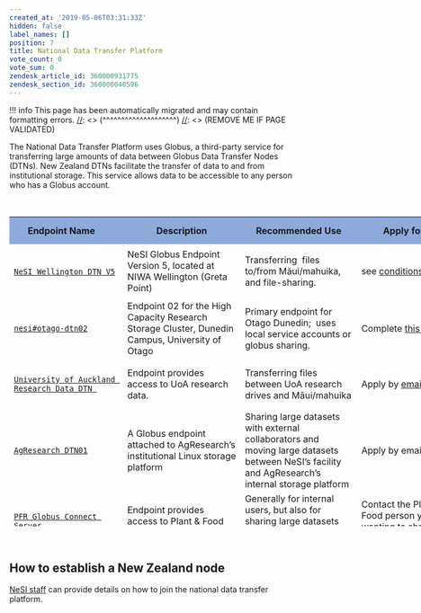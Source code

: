 ```yaml
---
created_at: '2019-05-06T03:31:33Z'
hidden: false
label_names: []
position: 7
title: National Data Transfer Platform
vote_count: 0
vote_sum: 0
zendesk_article_id: 360000931775
zendesk_section_id: 360000040596
---
```




[//]: <> (REMOVE ME IF PAGE VALIDATED)
[//]: <> (vvvvvvvvvvvvvvvvvvvv)
!!! info
    This page has been automatically migrated and may contain formatting errors.
[//]: <> (^^^^^^^^^^^^^^^^^^^^)
[//]: <> (REMOVE ME IF PAGE VALIDATED)

The National Data Transfer Platform uses Globus, a third-party service
for transferring large amounts of data between Globus Data Transfer
Nodes (DTNs). New Zealand DTNs facilitate the transfer of data to and
from institutional storage. This service allows data to be accessible to
any person who has a Globus account.

<table id="globus_data_transfer_nodes"
style="height: 583px; width: 1121px;" data-cellspacing="0"
data-cellpadding="7">
<caption> </caption>
<colgroup>
<col style="width: 20%" />
<col style="width: 20%" />
<col style="width: 20%" />
<col style="width: 20%" />
<col style="width: 20%" />
</colgroup>
<tbody>
<tr class="header" style="height: 49px;" data-valign="top">
<th
style="background: none 0% 0% repeat scroll #8eaadb; height: 49px; width: 212.414px"
data-bgcolor="#8eaadb">Endpoint Name    </th>
<th
style="background: none 0% 0% repeat scroll #8eaadb; height: 49px; width: 235.453px"
data-bgcolor="#8eaadb">Description</th>
<th
style="background: none 0% 0% repeat scroll #8eaadb; height: 49px; width: 185.367px"
data-bgcolor="#8eaadb">Recommended Use</th>
<th
style="background: none 0% 0% repeat scroll #8eaadb; height: 49px; width: 150.305px"
data-bgcolor="#8eaadb">Apply for Use</th>
<th
style="background: none 0% 0% repeat scroll #8eaadb; height: 49px; width: 258.609px"
data-bgcolor="#8eaadb">Contact </th>
</tr>
&#10;<tr class="odd" style="height: 66px;">
<td style="width: 216.398px; height: 66px"><span><a
href="https://app.globus.org/file-manager?origin_id=3064bb28-e940-11e8-8caa-0a1d4c5c824a"><code
class="sl">NeSI Wellington DTN V5</code></a> </span></td>
<td style="width: 239.438px; height: 66px">NeSI Globus Endpoint Version
5, located at NIWA Wellington (Greta Point)</td>
<td style="width: 189.352px; height: 66px"><p>Transferring  files
to/from Māui/mahuika, and file-sharing.</p></td>
<td style="width: 154.289px; height: 66px">see <a
href="https://support.nesi.org.nz/hc/en-gb/articles/360000576776-Data-Transfer-using-Globus">conditions</a> </td>
<td style="width: 262.594px; height: 66px"><a
href="mailto:support@nesi.org.nz">support@nesi.org.nz</a></td>
</tr>
<tr class="even" style="height: 91px;">
<td style="width: 216.398px; height: 91px"><a
href="https://app.globus.org/file-manager?origin_id=6a878dec-5ab5-11e6-8254-22000b97daec"><code
class="sl">nesi#otago-dtn02</code></a></td>
<td style="height: 91px; width: 239.438px">Endpoint 02 for the High
Capacity Research Storage Cluster, Dunedin Campus, University of
Otago</td>
<td style="height: 91px; width: 189.352px" data-valign="top">Primary
endpoint for Otago Dunedin;  uses local service accounts or globus
sharing.</td>
<td style="height: 91px; width: 154.289px" data-valign="top">Complete <a
href="https://www.otago.ac.nz/its/forms/otago604826.html">this
form </a></td>
<td style="height: 91px; width: 262.594px" data-valign="top"><a
href="mailto:its.sst.systems.nesi@otago.ac.nz">its.sst.systems.nesi@otago.ac.nz</a></td>
</tr>
<tr class="odd" style="height: 91px;">
<td style="width: 216.398px; height: 91px"><a
href="https://app.globus.org/file-manager?origin_id=e7f6aaae-fe52-11e8-9345-0e3d676669f4"><span><code
class="sl">University of Auckland Research Data DTN</code></span><code
class="sl"> </code></a></td>
<td style="height: 91px; width: 239.438px">Endpoint provides access to
UoA research data. </td>
<td style="height: 91px; width: 189.352px"
data-valign="top">Transferring files between UoA research drives and
Māui/mahuika</td>
<td style="height: 91px; width: 154.289px" data-valign="top"><p>Apply by
<a href="mailto:researchdata@auckland.ac.nz">email</a></p></td>
<td style="height: 91px; width: 262.594px" data-valign="top"><a
href="mailto:researchdata@auckland.ac.nz">researchdata@auckland.ac.nz</a></td>
</tr>
<tr class="even" style="height: 91px;">
<td style="width: 216.398px; height: 132px"><a
href="https://app.globus.org/file-manager?origin_id=455b2930-a0df-11e8-96e4-0a6d4e044368"><span><code
class="sl">AgResearch DTN01</code></span></a></td>
<td style="height: 132px; width: 239.438px">A Globus endpoint attached
to AgResearch’s institutional Linux storage platform</td>
<td style="height: 132px; width: 189.352px" data-valign="top">Sharing
large datasets with external collaborators and moving large datasets
between NeSI’s facility and AgResearch’s internal storage platform</td>
<td style="height: 132px; width: 154.289px" data-valign="top">Apply by
email</td>
<td style="height: 132px; width: 262.594px" data-valign="top"><a
href="mailto:servicedesk@agresearch.co.nz">servicedesk@agresearch.co.nz</a></td>
</tr>
<tr class="odd" style="height: 66px;">
<td style="width: 216.398px; height: 66px"><a
href="https://app.globus.org/file-manager/collections/8861482e-b5a1-4ac8-ac52-2a5a5db5455d/overview?back=endpoints"><span><code
class="sl">PFR Globus Connect Server</code></span></a></td>
<td style="width: 239.438px; height: 66px">Endpoint provides access to
Plant &amp; Food Research data </td>
<td style="width: 189.352px; height: 66px"><span>Generally for internal
users, but also for sharing large datasets with collaborators<br />
   </span></td>
<td style="width: 154.289px; height: 66px"><span>Contact the Plant and
Food person you are wanting to share data with.</span></td>
<td style="width: 262.594px; height: 66px"> </td>
</tr>
<tr class="even" style="height: 22px;">
<td style="width: 216.398px; height: 22px"><p><a
href="https://transfer.nesi.org.nz/file-manager/collections/fc778f2e-d02f-40b8-9aea-470066145f3a/overview?back=endpoints"><span><code
class="sl">MWLR PN-DTN-username</code></span></a></p></td>
<td style="width: 239.438px; height: 22px"><span>Customised endpoints
for users to transfer data between MWLR and NeSI, or to share data with
third-party collaborators</span></td>
<td style="width: 189.352px; height: 22px"><span> Only for internal
users</span></td>
<td style="width: 154.289px; height: 22px"><span>Contact the MWLR person
you are wanting to share data with.</span></td>
<td style="width: 262.594px; height: 22px"><a
href="mailto:IToperations@landcareresearch.co.nz">IToperations@landcareresearch.co.nz</a></td>
</tr>
<tr class="odd">
<td style="width: 216.398px"><p><span><a
href="https://transfer.nesi.org.nz/file-manager/collections/a256195f-cebe-4483-8e29-599d1d2388ed/overview?back=endpoints"><code
class="sl">Scion Data</code></a></span></p>
<p> </p></td>
<td style="width: 239.438px"><span>Endpoint provides access to Scion
research data</span></td>
<td style="width: 189.352px">Sharing large datasets with external
collaborators and moving large datasets between NeSI’s facility and
Scion’s internal storage platform</td>
<td style="width: 154.289px"><span>Contact the Scion person you are
wanting to share data with.</span></td>
<td style="width: 262.594px"> </td>
</tr>
<tr class="even" style="height: 51.5333px;">
<td style="width: 216.398px; height: 66px"><span><a
href="https://app.globus.org/file-manager?origin_id=3064bb28-e940-11e8-8caa-0a1d4c5c824a"><code
class="sl">NeSI Wellington DTN</code></a></span></td>
<td style="height: 66px; width: 239.438px">Old NeSI Globus Endpoint,
being decommissioned 2021-12-08</td>
<td style="height: 66px; width: 189.352px"
data-valign="top"><p>Transferring files to/from Māui/mahuika, and
file-sharing.</p></td>
<td style="height: 66px; width: 154.289px" data-valign="top">see <a
href="https://support.nesi.org.nz/hc/en-gb/articles/360000576776-Data-Transfer-using-Globus">conditions</a> </td>
<td style="height: 66px; width: 262.594px" data-valign="top"><a
href="mailto:support@nesi.org.nz">support@nesi.org.nz</a></td>
</tr>
</tbody>
</table>

 

## How to establish a New Zealand node

[NeSI staff](mailto:support@nesi.org.nz) can provide details on how to
join the national data transfer platform.
